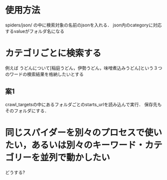# 使用方法

spiders/json/
の中に検索対象の名前のjsonを入れる．
json内のcategoryに対応するvalueがフォルダ名になる

# カテゴリごとに検索する  
例えば うどんについて[稲庭うどん，伊勢うどん，味噌煮込みうどん]という３つのワードの検索結果を格納したいとする

## 案1
crawl_targetsの中にあるフォルダごとのstarts_urlを読み込んで実行．
保存先もそのフォルダにする．


# 同じスパイダーを別々のプロセスで使いたい，あるいは別々のキーワード・カテゴリーを並列で動かしたい
どうする?

